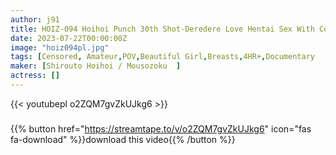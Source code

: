 ```yaml
---
author: j91
title: HOIZ-094 Hoihoi Punch 30th Shot-Deredere Love Hentai Sex With Cosplayers-Amateur Hoihoi Power/Reverse Bunny/Cosplay/Beautiful Girl/Small Tits/Small Tits/Big Tits/2 Shots/Oil Play/Swallowing/Facials/Cum Swallow/Neat/Clean/ Petite / Slender / Megumi / Tantsubokiss
date: 2023-07-22T00:00:00Z
image: "hoiz094pl.jpg"
tags: [Censored, Amateur,POV,Beautiful Girl,Breasts,4HR+,Documentary	]
maker: [Shirouto Hoihoi / Mousozoku  ]
actress: []
---
```



{{< youtubepl o2ZQM7gvZkUJkg6 >}}
###

{{% button href="https://streamtape.to/v/o2ZQM7gvZkUJkg6" icon="fas fa-download" %}}download this video{{% /button %}}
